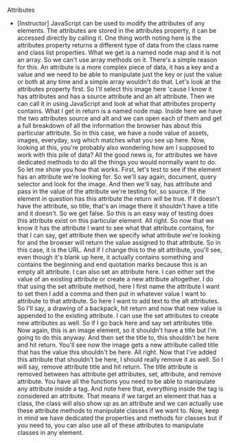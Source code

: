 Attributes
- [Instructor] JavaScript can be used to modify the attributes of any elements. The attributes are stored in the attributes property, it can be accessed directly by calling it. One thing worth noting here is the attributes property returns a different type of data from the class name and class list properties. What we get is a named node map and it is not an array. So we can't use array methods on it. There's a simple reason for this. An attribute is a more complex piece of data, it has a key and a value and we need to be able to manipulate just the key or just the value or both at any time and a simple array wouldn't do that. Let's look at the attributes property first. So I'll select this image here 'cause I know it has attributes and has a source attribute and an alt attribute. Then we can call it in using JavaScript and look at what that attributes property contains. What I get in return is a named node map. Inside here we have the two attributes source and alt and we can open each of them and get a full breakdown of all the information the browser has about this particular attribute. So in this case, we have a node value of assets, images, everyday, svg which matches what you see up here. Now, looking at this, you're probably also wondering how am I supposed to work with this pile of data? All the good news is, for attributes we have dedicated methods to do all the things you would normally want to do. So let me show you how that works. First, let's test to see if the element has an attribute we're looking for. So we'll say again, document, query selector and look for the image. And then we'll say, has attribute and pass in the value of the attribute we're testing for, so source. If the element in question has this attribute the return will be true. If it doesn't have the attribute, so title, that's an image there it shouldn't have a title and it doesn't. So we get false. So this is an easy way of testing does this attribute exist on this particular element. All right. So now that we know it has the attribute I want to see what that attribute contains, for that I can say, get attribute then we specify what attribute we're looking for and the browser will return the value assigned to that attribute. So in this case, it is the URL. And if I change this to the alt attribute, you'll see, even though it's blank up here, it actually contains something and contains the beginning and end quotation marks because this is an empty alt attribute. I can also set an attribute here. I can either set the value of an existing attribute or create a new attribute altogether. I do that using the set attribute method, here I first name the attribute I want to set then I add a comma and then put in whatever value I want to attribute to that attribute. So here I want to add text to the alt attributes. So I'll say, a drawing of a backpack, hit return and now that new value is appended to the existing attribute. I can use the set attributes to create new attributes as well. So if I go back here and say set attributes title. Now again, this is an image element, so it shouldn't have a title but I'm going to do this anyway. And then set the title to, this shouldn't be here and hit return. You'll see now the image gets a new attribute called title that has the value this shouldn't be here. All right. Now that I've added this attribute that shouldn't be here, I should really remove it as well. So I will say, remove attribute title and hit return. The title attribute is removed between has attribute get attributes, set, attribute, and remove attribute. You have all the functions you need to be able to manipulate any attribute inside a tag. And note here that, everything inside the tag is considered an attribute. That means if we target an element that has a class, the class will also show up as an attribute and we can actually use these attribute methods to manipulate classes if we want to. Now, keep in mind we have dedicated the properties and methods for classes but if you need to, you can also use all of these attributes to manipulate classes in any element.